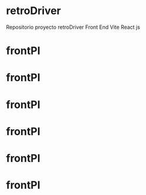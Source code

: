 # retroDriver
Repositorio proyecto retroDriver Front End Vite React js 
# frontPI
# frontPI
# frontPI
# frontPI
# frontPI
# frontPI
